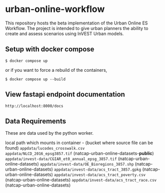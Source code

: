 # urban-online-workflow
This repository hosts the beta implementation of the Urban Online ES Workflow.
The project is intended to give urban planners the ability to create and assess
scenarios using InVEST Urban models.

## Setup with docker compose

```shell
$ docker compose up
```

or if you want to force a rebuild of the containers,

```shell
$ docker compose up --build
```

## View fastapi endpoint documentation
`http://localhost:8000/docs`

## Data Requirements
These are data used by the python worker.  

local path which mounts in container - (bucket where source file can be found)
`appdata/lucodes_crosswalk.csv`  
`appdata/NLCD_2016_epsg3857.tif` (natcap-urban-online-datasets-**public**)
`appdata/invest-data/CGIAR_et0_annual_epsg_3857.tif` (natcap-urban-online-datasets)
`appdata/invest-data/OE_Bioregions_3857.shp` (natcap-urban-online-datasets)
`appdata/invest-data/acs_tract_3857.gpkg` (natcap-urban-online-datasets)
`appdata/invest-data/acs_tract_poverty.csv` (natcap-urban-online-datasets)
`appdata/invest-data/acs_tract_race.csv` (natcap-urban-online-datasets)

